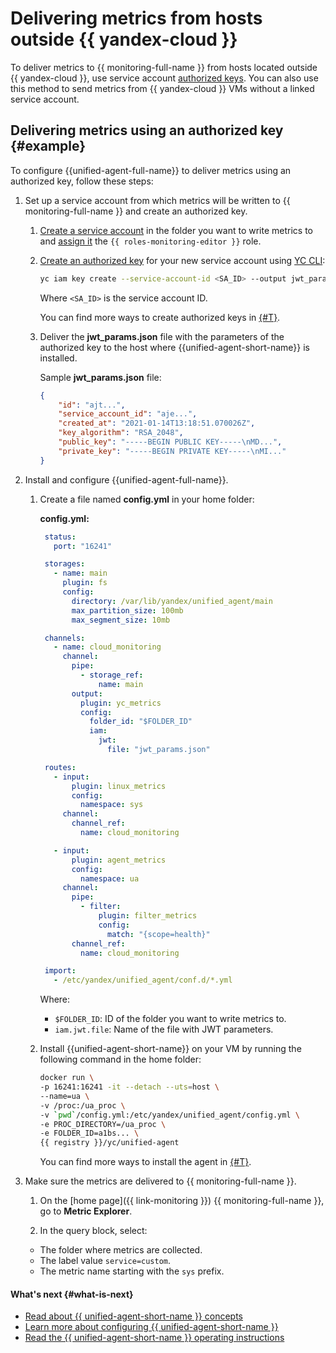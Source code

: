 # Delivering metrics from hosts outside {{ yandex-cloud }}

To deliver metrics to {{ monitoring-full-name }} from hosts located outside {{ yandex-cloud }}, use service account [authorized keys](../../../iam/concepts/authorization/key.md). You can also use this method to send metrics from {{ yandex-cloud }} VMs without a linked service account.

## Delivering metrics using an authorized key {#example}

To configure {{unified-agent-full-name}} to deliver metrics using an authorized key, follow these steps:

1. Set up a service account from which metrics will be written to {{ monitoring-full-name }} and create an authorized key.

   1. [Create a service account](../../../iam/operations/sa/create.md) in the folder you want to write metrics to and [assign it](../../../iam/operations/sa/assign-role-for-sa.md) the `{{ roles-monitoring-editor }}` role.

   1. [Create an authorized key](../../../iam/operations/authorized-key/create.md) for your new service account using [YC CLI](../../../cli/quickstart.md):

      ```bash
      yc iam key create --service-account-id <SA_ID> --output jwt_params.json
      ```

      Where `<SA_ID>` is the service account ID.

      You can find more ways to create authorized keys in [{#T}](../../../iam/operations/authorized-key/create.md).

   1. Deliver the **jwt_params.json** file with the parameters of the authorized key to the host where {{unified-agent-short-name}} is installed.

      Sample **jwt_params.json** file:
      ```json
      {
          "id": "ajt...",
          "service_account_id": "aje...",
          "created_at": "2021-01-14T13:18:51.070026Z",
          "key_algorithm": "RSA_2048",
          "public_key": "-----BEGIN PUBLIC KEY-----\nMD...",
          "private_key": "-----BEGIN PRIVATE KEY-----\nMI..."
      }
      ```

1. Install and configure {{unified-agent-full-name}}.

   1. Create a file named **config.yml** in your home folder:

      **config.yml:**
      ```yaml
       status:
         port: "16241"

       storages:
         - name: main
           plugin: fs
           config:
             directory: /var/lib/yandex/unified_agent/main
             max_partition_size: 100mb
             max_segment_size: 10mb

       channels:
         - name: cloud_monitoring
           channel:
             pipe:
               - storage_ref:
                   name: main
             output:
               plugin: yc_metrics
               config:
                 folder_id: "$FOLDER_ID"
                 iam:
                   jwt:
                     file: "jwt_params.json"

       routes:
         - input:
             plugin: linux_metrics
             config:
               namespace: sys
           channel:
             channel_ref:
               name: cloud_monitoring

         - input:
             plugin: agent_metrics
             config:
               namespace: ua
           channel:
             pipe:
               - filter:
                   plugin: filter_metrics
                   config:
                     match: "{scope=health}"
             channel_ref:
               name: cloud_monitoring

       import:
         - /etc/yandex/unified_agent/conf.d/*.yml
      ```

      Where:

      * `$FOLDER_ID`: ID of the folder you want to write metrics to.
      * `iam.jwt.file`: Name of the file with JWT parameters.

   1. Install {{unified-agent-short-name}} on your VM by running the following command in the home folder:

      ```bash
      docker run \
      -p 16241:16241 -it --detach --uts=host \
      --name=ua \
      -v /proc:/ua_proc \
      -v `pwd`/config.yml:/etc/yandex/unified_agent/config.yml \
      -e PROC_DIRECTORY=/ua_proc \
      -e FOLDER_ID=a1bs... \
      {{ registry }}/yc/unified-agent
      ```

      You can find more ways to install the agent in [{#T}](../../concepts/data-collection/unified-agent/installation.md).

1. Make sure the metrics are delivered to {{ monitoring-full-name }}.

   1. On the [home page]({{ link-monitoring }}) {{ monitoring-full-name }}, go to **Metric Explorer**.

   1. In the query block, select:
   - The folder where metrics are collected.
   - The label value `service=custom`.
   - The metric name starting with the `sys` prefix.

#### What's next {#what-is-next}

- [Read about {{ unified-agent-short-name }} concepts](../../concepts/data-collection/unified-agent/index.md)
- [Learn more about configuring {{ unified-agent-short-name }}](../../concepts/data-collection/unified-agent/configuration.md)
- [Read the {{ unified-agent-short-name }} operating instructions](../../concepts/data-collection/unified-agent/best-practices.md)
